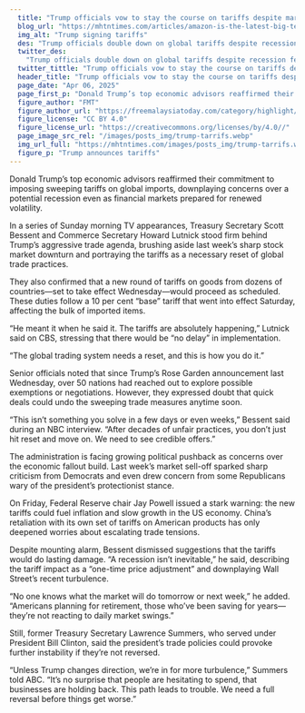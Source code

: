 ```yaml
---
  title: "Trump officials vow to stay the course on tariffs despite market turmoil"
  blog_url: "https://mhtntimes.com/articles/amazon-is-the-latest-big-tech-company-to-donate-$1mn-to-trump-fund"
  img_alt: "Trump signing tariffs"
  des: "Trump officials double down on global tariffs despite recession fears, dismissing market volatility and warning that trade reforms won't be reversed quickly."
  twitter_des:
    "Trump officials double down on global tariffs despite recession fears, dismissing market volatility and warning that trade reforms won't be reversed quickly."
  twitter_tittle: "Trump officials vow to stay the course on tariffs despite market turmoil"
  header_title: "Trump officials vow to stay the course on tariffs despite market turmoil"
  page_date: "Apr 06, 2025"
  page_first_p: "Donald Trump’s top economic advisors reaffirmed their commitment to imposing sweeping tariffs on global imports, downplaying concerns over a potential recession even as financial markets prepared for renewed volatility."
  figure_author: "FMT"
  figure_author_url: "https://freemalaysiatoday.com/category/highlight/2025/04/03/trump-announces-minimum-10-tariff-on-all-imports/"
  figure_license: "CC BY 4.0"
  figure_license_url: "https://creativecommons.org/licenses/by/4.0//"
  page_image_src_rel: "/images/posts_img/trump-tarrifs.webp"
  img_url_full: "https://mhtntimes.com/images/posts_img/trump-tarrifs.webp"
  figure_p: "Trump announces tariffs"
---
```


Donald Trump’s top economic advisors reaffirmed their commitment to imposing sweeping tariffs on global imports, downplaying concerns over a potential recession even as financial markets prepared for renewed volatility.

In a series of Sunday morning TV appearances, Treasury Secretary Scott Bessent and Commerce Secretary Howard Lutnick stood firm behind Trump’s aggressive trade agenda, brushing aside last week’s sharp stock market downturn and portraying the tariffs as a necessary reset of global trade practices.

They also confirmed that a new round of tariffs on goods from dozens of countries—set to take effect Wednesday—would proceed as scheduled. These duties follow a 10 per cent “base” tariff that went into effect Saturday, affecting the bulk of imported items.

“He meant it when he said it. The tariffs are absolutely happening,” Lutnick said on CBS, stressing that there would be “no delay” in implementation.

“The global trading system needs a reset, and this is how you do it.”

Senior officials noted that since Trump’s Rose Garden announcement last Wednesday, over 50 nations had reached out to explore possible exemptions or negotiations. However, they expressed doubt that quick deals could undo the sweeping trade measures anytime soon.

“This isn’t something you solve in a few days or even weeks,” Bessent said during an NBC interview. “After decades of unfair practices, you don’t just hit reset and move on. We need to see credible offers.”

The administration is facing growing political pushback as concerns over the economic fallout build. Last week’s market sell-off sparked sharp criticism from Democrats and even drew concern from some Republicans wary of the president’s protectionist stance.

On Friday, Federal Reserve chair Jay Powell issued a stark warning: the new tariffs could fuel inflation and slow growth in the US economy. China’s retaliation with its own set of tariffs on American products has only deepened worries about escalating trade tensions.

Despite mounting alarm, Bessent dismissed suggestions that the tariffs would do lasting damage. “A recession isn’t inevitable,” he said, describing the tariff impact as a “one-time price adjustment” and downplaying Wall Street’s recent turbulence.

“No one knows what the market will do tomorrow or next week,” he added. “Americans planning for retirement, those who’ve been saving for years—they’re not reacting to daily market swings.”

Still, former Treasury Secretary Lawrence Summers, who served under President Bill Clinton, said the president’s trade policies could provoke further instability if they’re not reversed.

“Unless Trump changes direction, we’re in for more turbulence,” Summers told ABC. “It’s no surprise that people are hesitating to spend, that businesses are holding back. This path leads to trouble. We need a full reversal before things get worse.”
